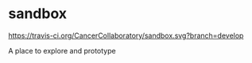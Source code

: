 # sandbox

https://travis-ci.org/CancerCollaboratory/sandbox.svg?branch=develop

A place to explore and prototype
